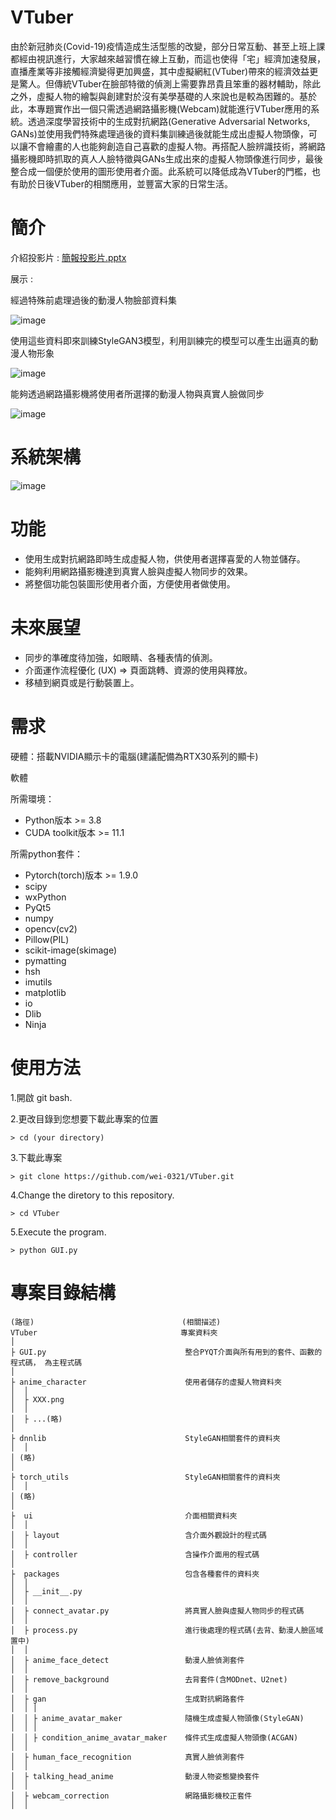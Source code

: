 # VTuber

由於新冠肺炎(Covid-19)疫情造成生活型態的改變，部分日常互動、甚至上班上課都經由視訊進行，大家越來越習慣在線上互動，而這也使得「宅」經濟加速發展，直播產業等非接觸經濟變得更加興盛，其中虛擬網紅(VTuber)帶來的經濟效益更是驚人。但傳統VTuber在臉部特徵的偵測上需要靠昂貴且笨重的器材輔助，除此之外，虛擬人物的繪製與創建對於沒有美學基礎的人來說也是較為困難的。基於此，本專題實作出一個只需透過網路攝影機(Webcam)就能進行VTuber應用的系統。透過深度學習技術中的生成對抗網路(Generative Adversarial Networks, GANs)並使用我們特殊處理過後的資料集訓練過後就能生成出虛擬人物頭像，可以讓不會繪畫的人也能夠創造自己喜歡的虛擬人物。再搭配人臉辨識技術，將網路攝影機即時抓取的真人人臉特徵與GANs生成出來的虛擬人物頭像進行同步，最後整合成一個便於使用的圖形使用者介面。此系統可以降低成為VTuber的門檻，也有助於日後VTuber的相關應用，並豐富大家的日常生活。

# 簡介

介紹投影片 : 
[簡報投影片.pptx](https://github.com/wei-0321/VTuber/files/7856617/3.pptx)


展示 :

經過特殊前處理過後的動漫人物臉部資料集

![image](https://user-images.githubusercontent.com/71260071/149194671-b2df1c8b-fa2b-405b-81eb-6d3708c9217f.png)

使用這些資料即來訓練StyleGAN3模型，利用訓練完的模型可以產生出逼真的動漫人物形象

![image](https://user-images.githubusercontent.com/71260071/149194347-ba5aa912-9360-4df3-b97e-6fe24e670ffd.png)

能夠透過網路攝影機將使用者所選擇的動漫人物與真實人臉做同步

![image](https://user-images.githubusercontent.com/71260071/149194354-ec1cd503-fe90-44da-af03-7cecca5085ba.png)


# 系統架構
![image](https://user-images.githubusercontent.com/71260071/149192610-314efcba-3d16-4dd7-9486-00c49064643c.png)

# 功能
- 使用生成對抗網路即時生成虛擬人物，供使用者選擇喜愛的人物並儲存。
- 能夠利用網路攝影機達到真實人臉與虛擬人物同步的效果。
- 將整個功能包裝圖形使用者介面，方便使用者做使用。

# 未來展望
- 同步的準確度待加強，如眼睛、各種表情的偵測。
- 介面運作流程優化 (UX) => 頁面跳轉、資源的使用與釋放。
- 	移植到網頁或是行動裝置上。

# 需求
硬體：搭載NVIDIA顯示卡的電腦(建議配備為RTX30系列的顯卡)

軟體

所需環境：
- Python版本 >= 3.8
- CUDA toolkit版本 >= 11.1

所需python套件：
- Pytorch(torch)版本 >= 1.9.0 
- scipy
- wxPython
- PyQt5
- numpy 
- opencv(cv2)
- Pillow(PIL)
- scikit-image(skimage)
- pymatting
- hsh
- imutils
- matplotlib
- io 
- Dlib 
- Ninja  

# 使用方法
1.開啟 git bash. 

2.更改目錄到您想要下載此專案的位置 
```
> cd (your directory)
```
3.下載此專案 
```
> git clone https://github.com/wei-0321/VTuber.git
```
4.Change the diretory to this repository.
```
> cd VTuber
```
5.Execute the program.
```
> python GUI.py
```

# 專案目錄結構
```
(路徑)                                 (相關描述)
VTuber            	                  專案資料夾
│
├ GUI.py                               整合PYQT介面與所有用到的套件、函數的程式碼， 為主程式碼
│
├ anime_character                      使用者儲存的虛擬人物資料夾 
│  │ 
│  ├ XXX.png
│  │ 
│  ├ ...(略)
│
├ dnnlib                               StyleGAN相關套件的資料夾
│  │ 
│ (略)
│
├ torch_utils                          StyleGAN相關套件的資料夾
│  │ 
│ (略)
│
├  ui                                  介面相關資料夾
│  │ 
│  ├ layout                            含介面外觀設計的程式碼
│  │ 
│  ├ controller                        含操作介面用的程式碼
│
├  packages                            包含各種套件的資料夾       	
│  │
│  ├ __init__.py                               
│  │
│  ├ connect_avatar.py                 將真實人臉與虛擬人物同步的程式碼
│  │
│  ├ process.py                        進行後處理的程式碼(去背、動漫人臉區域置中)
│  │
│  ├ anime_face_detect                 動漫人臉偵測套件
│  │ 
│  ├ remove_background                 去背套件(含MODnet、U2net)
│  │ 
│  ├ gan                               生成對抗網路套件
│  │ │
│  │ ├ anime_avatar_maker              隨機生成虛擬人物頭像(StyleGAN)
│  │ │
│  │ ├ condition_anime_avatar_maker    條件式生成虛擬人物頭像(ACGAN)
│  │ 
│  ├ human_face_recognition            真實人臉偵測套件
│  │
│  ├ talking_head_anime                動漫人物姿態變換套件
│  │
│  ├ webcam_correction                 網路攝影機校正套件
│  │
```

